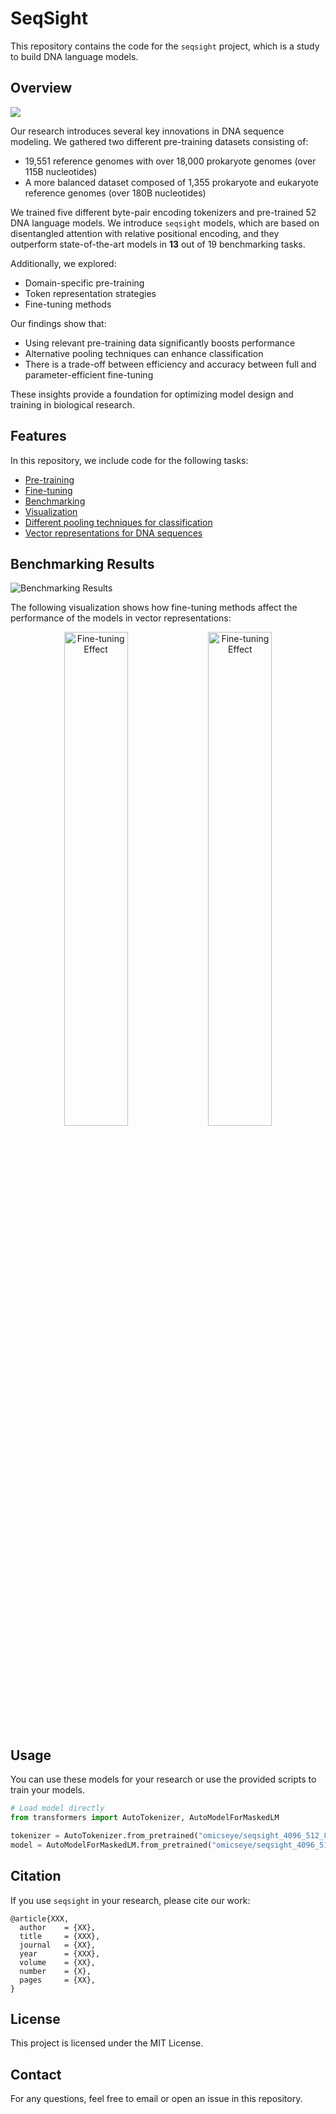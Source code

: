 # SeqSight

This repository contains the code for the `seqsight` project, which is a study to build DNA language models.

## Overview
![](https://github.com/omicsEye/seqsight/blob/main/visualizations/plots/png/fig1_wide.png)

Our research introduces several key innovations in DNA sequence modeling. We gathered two different pre-training datasets consisting of:
- 19,551 reference genomes with over 18,000 prokaryote genomes (over 115B nucleotides)
- A more balanced dataset composed of 1,355 prokaryote and eukaryote reference genomes (over 180B nucleotides)

We trained five different byte-pair encoding tokenizers and pre-trained 52 DNA language models. We introduce `seqsight` models, which are based on disentangled attention with relative positional encoding, and they outperform state-of-the-art models in **13** out of 19 benchmarking tasks.

Additionally, we explored:
- Domain-specific pre-training
- Token representation strategies
- Fine-tuning methods

Our findings show that:
- Using relevant pre-training data significantly boosts performance
- Alternative pooling techniques can enhance classification
- There is a trade-off between efficiency and accuracy between full and parameter-efficient fine-tuning

These insights provide a foundation for optimizing model design and training in biological research.

## Features
In this repository, we include code for the following tasks:
- [Pre-training](https://github.com/omicsEye/seqsight/tree/main/train)
- [Fine-tuning](https://github.com/omicsEye/seqsight/tree/main/benchmarking)
- [Benchmarking](https://github.com/omicsEye/seqsight/tree/main/benchmarking)
- [Visualization](https://github.com/omicsEye/seqsight/tree/main/visualizations)
- [Different pooling techniques for classification](https://github.com/omicsEye/seqsight/tree/main/classification_heads)
- [Vector representations for DNA sequences](https://github.com/omicsEye/seqsight/tree/main/vector_representation)

## Benchmarking Results
![Benchmarking Results](https://github.com/omicsEye/seqsight/blob/main/visualizations/plots/png/nt_esm_vs_deberta.png)

The following visualization shows how fine-tuning methods affect the performance of the models in vector representations:
<p align="center">
  <img src="https://github.com/omicsEye/seqsight/blob/main/visualizations/plots/gif/fourkingdoms_cls.gif" alt="Fine-tuning Effect" width="45%">
  <img src="https://github.com/omicsEye/seqsight/blob/main/visualizations/plots/gif/plasmids_cls.gif" alt="Fine-tuning Effect" width="45%">
</p>


## Usage
You can use these models for your research or use the provided scripts to train your models.

```python
# Load model directly
from transformers import AutoTokenizer, AutoModelForMaskedLM

tokenizer = AutoTokenizer.from_pretrained("omicseye/seqsight_4096_512_89M-at-base")
model = AutoModelForMaskedLM.from_pretrained("omicseye/seqsight_4096_512_89M-at-base")
```

## Citation
If you use `seqsight` in your research, please cite our work:
```
@article{XXX,
  author    = {XX},
  title     = {XXX},
  journal   = {XX},
  year      = {XXX},
  volume    = {XX},
  number    = {X},
  pages     = {XX},
}
```

## License
This project is licensed under the MIT License.

## Contact
For any questions, feel free to email or open an issue in this repository.

